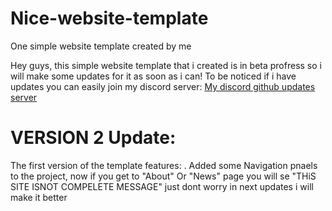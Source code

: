 # Nice-website-template
One simple website template created by me

Hey guys, this simple website template that i created is in beta profress so i will make some updates for it as soon as i can!
To be noticed if i have updates you can easily join my discord server: <a href="https://discord.gg/buqPrVyXJ7">My discord github updates server</a>
 <h1>VERSION 2 Update:</h1>
The first version of the template features:
     . Added some Navigation pnaels to the project, now if you get to "About" Or "News" page you will se "THiS SITE ISNOT COMPELETE MESSAGE" just dont worry in next updates i will         make it better
